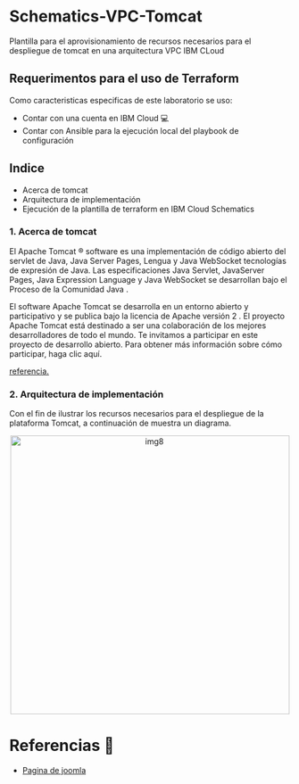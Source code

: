 # Schematics-VPC-Tomcat

Plantilla para el aprovisionamiento de recursos necesarios para el despliegue de tomcat en una arquitectura VPC IBM CLoud

## Requerimentos para el uso de Terraform

Como caracteristicas especificas de este laboratorio se uso:

*	Contar con una cuenta en IBM Cloud 💻
* Contar con Ansible para la ejecución local del playbook de configuración

## Indice

* Acerca de tomcat
* Arquitectura de implementación
* Ejecución de la plantilla de terraform en IBM Cloud Schematics


### 1. Acerca de tomcat

El Apache Tomcat ® software es una implementación de código abierto del servlet de Java, Java Server Pages, Lengua y Java WebSocket tecnologías de expresión de Java. Las especificaciones Java Servlet, JavaServer Pages, Java Expression Language y Java WebSocket se desarrollan bajo el Proceso de la Comunidad Java .

El software Apache Tomcat se desarrolla en un entorno abierto y participativo y se publica bajo la licencia de Apache versión 2 . El proyecto Apache Tomcat está destinado a ser una colaboración de los mejores desarrolladores de todo el mundo. Te invitamos a participar en este proyecto de desarrollo abierto. Para obtener más información sobre cómo participar, haga clic aquí.

[referencia.](http://tomcat.apache.org/)

### 2. Arquitectura de implementación

Con el fin de ilustrar los recursos necesarios para el despliegue de la plataforma Tomcat, a continuación de muestra un diagrama.

<p align="center">
<img width="500" alt="img8" src="https://user-images.githubusercontent.com/40369712/78178486-595b7780-7425-11ea-90d0-29eab8ca2e1d.png">
</p>

# Referencias 📖

* [Pagina de joomla](http://tomcat.apache.org/)
